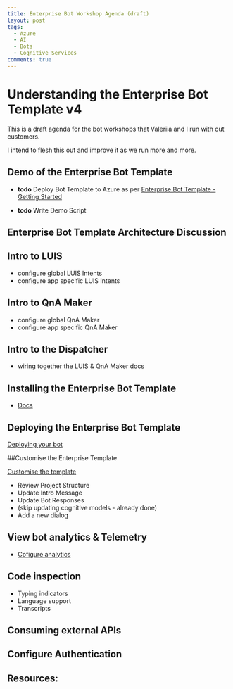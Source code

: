 ```yaml
---
title: Enterprise Bot Workshop Agenda (draft)
layout: post
tags:
  - Azure
  - AI
  - Bots
  - Cognitive Services
comments: true
---
```

# Understanding the Enterprise Bot Template v4

This is a draft agenda for the bot workshops that Valeriia and I run with out customers.

I intend to flesh this out and improve it as we run more and more. 

## Demo of the Enterprise Bot Template

- **todo** Deploy Bot Template to Azure as per [Enterprise Bot Template - Getting Started](https://docs.microsoft.com/en-us/azure/bot-service/bot-builder-enterprise-template-getting-started)

- **todo** Write Demo Script

## Enterprise Bot Template Architecture Discussion

## Intro to LUIS

- configure global LUIS Intents
- configure app specific LUIS Intents

## Intro to QnA Maker

- configure global QnA Maker
- configure app specific QnA Maker

## Intro to the Dispatcher

- wiring together the LUIS & QnA Maker docs

## Installing the Enterprise Bot Template

- [Docs](https://docs.microsoft.com/en-us/azure/bot-service/bot-builder-enterprise-template-getting-started?view=azure-bot-service-4.0)

## Deploying the Enterprise Bot Template

[Deploying your bot](https://docs.microsoft.com/en-us/azure/bot-service/bot-builder-enterprise-template-getting-started?view=azure-bot-service-4.0#deploy-your-bot)

##Customise the Enterprise Template

[Customise the template](https://docs.microsoft.com/en-us/azure/bot-service/bot-builder-enterprise-template-customize?view=azure-bot-service-4.0)

- Review Project Structure
- Update Intro Message
- Update Bot Responses
- (skip updating cognitive models - already done)
- Add a new dialog

## View bot analytics & Telemetry

- [Cofigure analytics](https://docs.microsoft.com/en-us/azure/bot-service/bot-builder-enterprise-template-getting-started?view=azure-bot-service-4.0#view-your-bot-analytics)

## Code inspection

- Typing indicators
- Language support
- Transcripts

## Consuming external APIs

## Configure Authentication


## Resources: 

